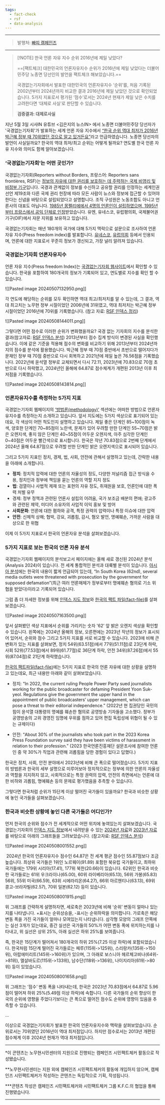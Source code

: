 ```yaml
---
tags:
  - fact-check
  - rsf
  - data-analysis
---
```

---

> 발행처: [빠띠 캠페인즈](https://campaigns.do/discussions/1371)

---

> [!NOTE] 한국 언론 자유 지수 순위 2016년에 제일 낮았다?
> 
> ==[팩트체크] 대한민국의 언론자유지수 순위가 2016년에 제일 낮았다는 더불어민주당 노종면 당선인의 발언을 팩트체크 해보았습니다.==
> 
> 국경없는기자회에서 발표한 대한민국의 언론자유지수 ‘순위’를, 처음 기록된 2002년부터 2024년까지 비교한 결과 2016년에 제일 낮았던 것으로 확인되었습니다. 5가지 지표로서 평가된 ‘점수’로서는 2024년 현재가 제일 낮은 수치를 고려한다면 ‘대체로 사실’로 판단할 수 있습니다.
> 
> **검증결과: 대체로사실**

지난 5월 3일 시사IN 유튜브 <김은지의 뉴스IN> 에서 노종면 더불어민주당 당선자가 '국경없는기자회'가 발표하는 세계 언론 자유 지수에서 [“한국 순위 역대 최저가 2016년 박근혜 정부 때 70위였던 것으로 알고 있거든요”](https://www.sisain.co.kr/news/articleView.html?idxno=52921)라고 언급하였습니다. 노종면 당선자의 발언이 사실일까요? 한국의 역대 최저/최고 순위는 어떻게 될까요? 연도별 한국 언론 자유 지수와 의미도 함께 알아보겠습니다.

### ‘국경없는기자회’는 어떤 곳인가?

국경없는기자회(Reporters without Borders, 프랑스어: Reporters sans frontières, RSF)는 [정보의 자유에 대한 권리를 보호하는 데 주력하는 국제 비영리 및 비정부 기구](https://en.wikipedia.org/wiki/Reporters_Without_Borders)입니다. 국경과 관계없이 정보를 수신하고 공유할 권리를 인정하는 세계인권선언 제19조와 다른 국제 권리 헌장에 따라 모든 사람이 뉴스와 정보에 접근할 수 있어야 한다는 신념을 바탕으로 설립되었다고 설명합니다. 조직 구성원은 노동조합도 아니고 언론사의 대표도 아닙니다. [1985년 몽펠리에에서 4명의 언론인이 설립하였으며, 1995년부터 프랑스에서 공익 단체로 인정](https://rsf.org/en/who-are-we)받았습니다. 유엔, 유네스코, 유럽평의회, 국제불어권기구(OIF)에서 자문 지위를 보유하고 있습니다.

국경없는기자회는 매년 180개의 국가에 대해 5가지 맥락으로 설문으로 조사하여 언론 자유 지수(Press freedom index)를 발표합니다. [유네스코](https://www.unesco.org/en/world-media-trends/world-press-freedom-index), [유럽의회](https://composite-indicators.jrc.ec.europa.eu/explorer/explorer/indices/wpf/world-press-freedom-index) 등에서 인용되며, 언론에 대한 지표로서 꾸준히 정보가 갱신되고, 가장 널리 알려져 있습니다.

### 국경없는기자회 언론자유지수

언론 자유 지수(Press freedom Index)는 [국경없는기자회 웹사이트](https://rsf.org/en/index)에서 확인할 수 있습니다. 한국을 포함하여 180개국의 정보가 기록되어 있고, 연도별로 지수를 확인 할 수 있습니다.
  
![[Pasted image 20240507132950.png]]

각 연도에 해당하는 순위를 모두 확인하면 역대 최고/최저치를 알 수 있는데, 그 결과, 역대 최고치는 노무현 정부 시절이었던 2006년에 31위였고, 역대 최저치는 박근혜 정부 시절이었던 2016년에 70위를 기록했습니다. (참고 자료: [RSF 인덱스 정리](https://docs.google.com/spreadsheets/d/1tHoF6de1WQsmEIOIJPHfpA7Rxp_G__POEMsA2cFsHf0/edit#gid=0))

![[Pasted image 20240508144011.png]]

그렇다면 어떤 점수로 이러한 순위가 변화했을까요? 국경 없는 기자회의 지수를 분석한 결과(참고자료: [RSF 인덱스 분석](https://colab.research.google.com/drive/1ukVzJw9mTM2-mwJkrWQ5xHGYtCYT6goE#scrollTo=28212cdb-3c85-4d04-85b9-e876adeb848f)) 2013년부터 점수 집계 방식이 변경된 사실을 확인했습니다. 이에 같은 기준을 적용해 점수의 변화를 비교하기 위해 2013년부터 2024년까지의 점수를 분석에 활용했습니다. 박근혜 정부 때 70점 중반에서 초반으로 떨어지다가 문재인 정부 때 70점 중반으로 다시 회복하고 2021년에 제일 높은 76.56점을 기록했습니다. 2022년에 윤석열 정부로 교체되면서 다시 72.11, 2023년에 70.83으로 70점 초반으로 다시 하락했고, 2024년인 올해에 64.87로 점수체계가 개편된 2013년 이후 최저점을 기록했습니다.

![[Pasted image 20240508143814.png]]

### 언론자유지수를 측정하는 5가지 지표

국경없는기자회 웹페이지의 ['방법론(methodology)'](https://rsf.org/en/methodology-used-compiling-world-press-freedom-index-2024?year=2024&data_type=general) 섹션에는 어떠한 방법으로 언론자유지수를 측정하는지 소개하고 있습니다. 앞서 지도에는 5가지 색상으로 표기되어 있는데요, 각 색상이 어떤 척도인지 설명하고 있습니다. 제일 좋은 단계인 85~100점이 녹색, 양호한 단계인 70~85점이 노란색, 문제가 있어 우려할 만한 단계인 55~70점은 밝은 오렌지색, 좋지 않은 단계인 40~55점이 어두운 오렌지색, 아주 심각한 단계인 0~40점은 어두운 빨간색으로 표시합니다. 한국은 작년 70.83점으로 2번째 단계에서 2024년 올해 64.87점으로 우려할 만한 단계인 밝은 오렌지색으로 표시되어 있습니다.

그리고 5가지 지표인 정치, 경제, 법, 사회, 안전에 관해서 설명하고 있는데, 간략한 내용을 아래에 소개합니다.

- **정치**: 정치적 압력에 대한 언론의 자율성의 정도, 다양한 저널리즘 접근 방식을 수용, 정치인과 정부에 책임을 묻는 언론의 역할 지지 정도
- **법**: 검열이나 사법적 제재 또는 표현의 자유 정도, 취재원을 보호, 언론인에 대한 폭력 처벌 유무
- 경제: 정부 정책과 관련된 언론사 설립의 어려움, 국가 보조금 배분의 편애; 광고주와 관련된 제약, 미디어 소유자의 사업적 이익 홍보 및 방어
- **사회문화**: 언론에 대한 폄하와 공격, 특정 권력의 압력이나 특정 이슈에 대한 압력
- **안전**: 신체적 상해; 협박, 강요, 괴롭힘, 감시, 혐오 발언, 명예훼손, 가까운 사람을 대상으로 한 위협

이제 이 5가지 지표로서 한국의 언론자유 분석을 살펴보겠습니다.

### 5가지 지표로 보는 한국의 언론 자유 분석

국경없는기자회 웹페이지의 분석보고서 페이지에는 올해 새로 갱신된 2024년 분석(Analysis 2024)이 있습니다. 전 세계 통합적인 분석과 대륙별 분석이 있습니다. [아시아 분석](https://rsf.org/en/classement/2024/asia-pacific)에는 한국의 내용이 짧게 언급되어 있는데, “In South Korea (62nd), several media outlets were threatened with prosecution by the government for supposed defamation”(최근 여러 언론매체가 정부로부터 명예훼손 혐의로 기소 위협을 받았다)이라고 기록되어 있습니다.

그럼 좀 더 자세한 정보를 위해 [인덱스 지도 정보](https://rsf.org/en/index)와 [한국의 팩트 파일(fact-file)](https://rsf.org/en/country/south-korea)를 살펴보겠습니다.

![[Pasted image 20240507163500.png]]

앞서 살펴봤던 색상 지표에서 순위를 가리키는 숫자 '62' 앞 밝은 오렌지 색상을 확인할 수 있습니다. 왼쪽에는 2024년 올해의 정보, 오른편에는 2023년 작년의 정보가 표시되어 있어서, 순위와 점수 그리고 5가지 지표를 서로 비교할 수 있습니다. 2023에 비해 큰 변화가 있는 지표를 살펴보면, 정치 54위(63.51점)에서 77위(51.11점)로 23단계 하락, 사회 52위(77.53점)에서 89위(61.77점)로 36단계 하락, 안전 34위(87.26점)에서 55위(87.04점)로 21단계 하락했습니다.

[한국의 팩트파일(fact-file)](https://rsf.org/en/country/south-korea)에는 5가지 지표로 한국의 언론 자유에 대한 상황을 설명하고 있는데요, 최근 내용만 아래와 같이 살펴보았습니다.

- 정치: “In 2022, the current ruling People Power Party sued journalists working for the public broadcaster for defaming President Yoon Suk-yeol. Regulations give the government the upper hand in the appointment of public broadcasters’ upper management, which can pose a threat to their editorial independence.” (2022년 현 집권당인 국민의 힘이 윤석열 대통령의 명예를 훼손한 혐의로 공영방송 기자들을 고소했다. 정부가 공영방송의 고위 경영진 임명에 우위를 점하고 있어 편집 독립성에 위협이 될 수 있는 규제이다)

- 안전: “About 30% of the journalists who took part in the 2023 Korea Press Foundation survey said they have been victims of harassment in relation to their profession.” (2023 한국언론진흥재단 설문조사에 참여한 언론인 중 약 30%가 직업과 관련해 괴롭힘을 당한 경험이 있다고 답했다.)

한국은 정치, 사회, 안전 분야에서 2023년에 비해 큰 폭으로 떨어졌습니다. 5가지 지표의 방법론과 한국의 세부 설명으로 미루어보아 정치적으로는 정부에 의한 언론의 자율성과 역할을 지지하지 않고, 사회적으로는 특정 권력의 압력, 안전의 측면에서는 언론에 대한 비하와 괴롭힘, 명예훼손 등의 문제로 평가했음을 추측할 수 있습니다.

그렇다면 한국처럼 순위가 15단계 이상 떨어진 국가들이 있을까요? 한국과 비슷한 상황에 놓인 국가들을 살펴보겠습니다.

### 한국과 비슷한 상황에 놓인 다른 국가들은 어디인가?

먼저 한국의 순위와 점수가 전 세계적으로 어떤 위치에 놓여있는지 살펴보겠습니다. 국경없는기자회의 [인덱스 지도 정보](https://rsf.org/en/index)에서 내려받을 수 있는 [2024년 자료](https://rsf.org/sites/default/files/import_classement/2024.csv)와 [2023년 자료](https://rsf.org/sites/default/files/import_classement/2023.csv)를 바탕으로 아래의 그래프들을 그려보았습니다. (참고자료: [RSF 인덱스 분석](https://colab.research.google.com/drive/1ukVzJw9mTM2-mwJkrWQ5xHGYtCYT6goE#scrollTo=28212cdb-3c85-4d04-85b9-e876adeb848f))

![[Pasted image 20240508001552.png]]

 2024년 한국의 언론자유지수 점수인 64.87은 전 세계 평균 점수인 55.87점보다 조금 높습니다. 최상위 국가들은 1위인 노르웨이(91.89) 포함한 북유럽 국가들이고, 최하위 국가들에는 179위 시리아(17.41), 177위 북한(20.66)이 있습니다. 62위인 한국과 비슷한 국가들로는 61위 우크라이나(65.00), 60위 라이베리아(65.13), 56위 가봉(65.83) 56위, 55위 미국(66.59), 63위 시에라리온(64.27), 66위 아르헨티나(63.13), 69위 콩고-브라자빌(62.57), 70위 일본(62.12) 등이 있습니다.

![[Pasted image 20240508001915.png]]

위 그래프를 간략하게 설명하자면, 세로축은 2023년에 비해 ‘순위’ 변동이 얼마나 있는지를 나타냅니다. +표시는 순위상승을, -표시는 순위하락을 의미합니다. 가로축은 해당 변동 폭을 가진 국가들이 얼마나 모여있는지 나타냅니다. 삼각형 모양의 그래프 안쪽에는 실선 3개가 있는데요, 중간 실선은 국가들의 50%가 어떤 변동 폭에 위치하는지를 나타내고, 위 실선은 상위 25%, 아래 실선은 하위 25%를 보여줍니다.

즉, 한국은 15단계가 떨어져서 180개국의 하위 25%(7.25 이상 하락)에 포함되었습니다. 한국처럼 15단계 떨어진 국가들로는 페루(115위->125위), 스리랑카(135위->150위), 아랍에미리트(145위->160위)가 있으며, 그 아래로 보스니아 헤르체고비나(64위->81위), 엘살바도르(115위->133위), 남수단(118위->136위), 나이지리아(61위->80위) 등이 있었습니다.

![[Pasted image 20240508001658.png]]

위 그래프는 ‘점수’ 변동 폭을 나타내는데, 한국은 2023년 70.83점에서 64.87로 5.96점이 떨어져 하위 25%(5.49점 이상 하락)에 속합니다. 다른 국가들의 순위 향상이 한국의 순위에 영향을 주었다기보다는 큰 폭으로 떨어진 점수도 순위에 영향이 있음을 추측할 수 있습니다.

…

이상으로 국경없는기자회가 발표한 한국의 언론자유지수와 맥락을 살펴보았습니다. 순위로서는 70위였던 2016년이 역대 최저점입니다. 하지만 점수로서는 2013년 개편된 점수체계 이후 2024년 현재가 역대 최저점입니다. 

---

*이 콘텐츠는 노무현시민센터의 지원으로 진행되는 캠페인즈 시민팩트체커 활동으로 작성됐습니다.

**노무현시민센터는 지원 외에 캠페인즈 시민팩트체커의 활동에 개입하지 않으며, 캠페인즈 시민팩트체커가 작성하는 콘텐츠는 독립적으로 기획, 작성됩니다.

***콘텐츠 작성은 캠페인즈 시민팩트체커와 시민팩트체커 그룹 K.F.C.의 협업을 통해 진행됐습니다.

---
